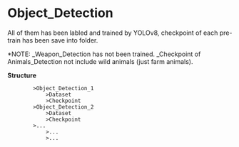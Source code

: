 # Object_Detection

All of them has been labled and trained by YOLOv8, checkpoint of each pre-train has been save into folder.

*NOTE: 
_Weapon_Detection has not been trained.
_Checkpoint of Animals_Detection not include wild animals (just farm animals).

**Structure**
```HOME
        >Object_Detection_1
            >Dataset
            >Checkpoint
        >Object_Detection_2
            >Dataset
            >Checkpoint
        >...
            >...
            >...